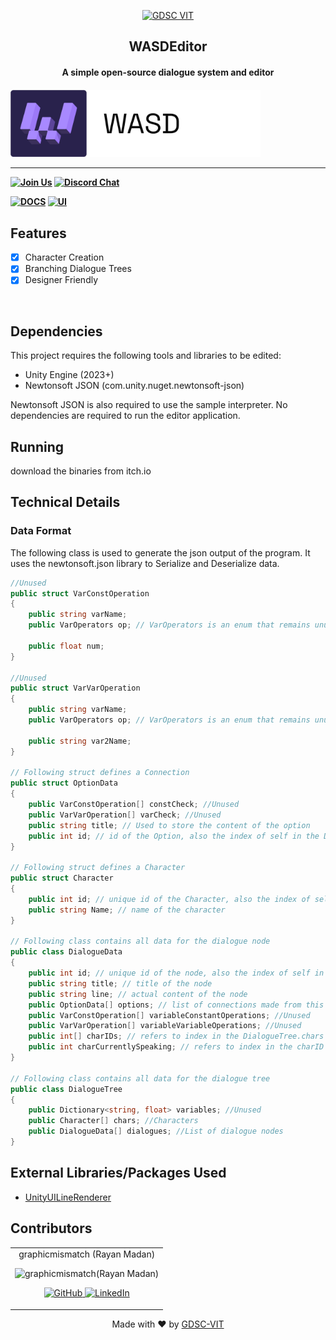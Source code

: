 <p align="center">
<a href="https://dscvit.com">
	<img width="400" src="https://user-images.githubusercontent.com/56252312/159312411-58410727-3933-4224-b43e-4e9b627838a3.png#gh-light-mode-only" alt="GDSC VIT"/>
</a>
	<h2 align="center"> WASDEditor </h2>
	<h4 align="center"> A simple open-source dialogue system and editor <h4>
	<a href="https://gdscvit.itch.io/wasdeditor">
		<img width="400" src="https://github.com/GDGVIT/nonlinear-info-editor/blob/dev/Assets/UI%20Art/WASDEditor_logo_darkmode.png" alt="WASDEditor"/>
	</a>
</p>

---
[![Join Us](https://img.shields.io/badge/Join%20Us-Developer%20Student%20Clubs-red)](https://dsc.community.dev/vellore-institute-of-technology/)
[![Discord Chat](https://img.shields.io/discord/760928671698649098.svg)](https://discord.gg/498KVdSKWR)

[![DOCS](https://img.shields.io/badge/Documentation-see%20docs-green?style=flat-square&logo=appveyor)](INSERT_LINK_FOR_DOCS_HERE) 
  [![UI ](https://img.shields.io/badge/User%20Interface-Link%20to%20UI-orange?style=flat-square&logo=appveyor)](INSERT_UI_LINK_HERE)


## Features
- [X]  Character Creation
- [X]  Branching Dialogue Trees
- [X]  Designer Friendly

<br>

## Dependencies
This project requires the following tools and libraries to be edited:

- Unity Engine (2023+)
- Newtonsoft JSON (com.unity.nuget.newtonsoft-json)

Newtonsoft JSON is also required to use the sample interpreter.
No dependencies are required to run the editor application.


## Running
download the binaries from itch.io

## Technical Details

### Data Format

The following class is used to generate the json output of the program. It uses the newtonsoft.json library to Serialize and Deserialize data.

```csharp
//Unused
public struct VarConstOperation
{
    public string varName;
    public VarOperators op; // VarOperators is an enum that remains unused for this version

    public float num;
}

//Unused
public struct VarVarOperation
{
    public string varName;
    public VarOperators op; // VarOperators is an enum that remains unused for this version

    public string var2Name;
}

// Following struct defines a Connection
public struct OptionData
{
    public VarConstOperation[] constCheck; //Unused
    public VarVarOperation[] varCheck; //Unused
    public string title; // Used to store the content of the option
    public int id; // id of the Option, also the index of self in the DialogueData.options array
}

// Following struct defines a Character
public struct Character
{
    public int id; // unique id of the Character, also the index of self in the DialogueTree.chars array
    public string Name; // name of the character
}

// Following class contains all data for the dialogue node
public class DialogueData
{
    public int id; // unique id of the node, also the index of self in the DialogueTree.dialogues array
    public string title; // title of the node
    public string line; // actual content of the node
    public OptionData[] options; // list of connections made from this node
    public VarConstOperation[] variableConstantOperations; //Unused
    public VarVarOperation[] variableVariableOperations; //Unused
    public int[] charIDs; // refers to index in the DialogueTree.chars array
    public int charCurrentlySpeaking; // refers to index in the charID array
}

// Following class contains all data for the dialogue tree
public class DialogueTree
{
    public Dictionary<string, float> variables; //Unused
    public Character[] chars; //Characters
    public DialogueData[] dialogues; //List of dialogue nodes
}
```


## External Libraries/Packages Used

- [UnityUILineRenderer](https://github.com/graphicmismatch/UnityUILineRenderer)

## Contributors

<table>
	<tr align="center">
		<td>
		graphicmismatch (Rayan Madan)
		<p align="center">
			<img src = "https://avatars.githubusercontent.com/u/48159187" width="150" height="150" alt="graphicmismatch(Rayan Madan)">
		</p>
			<p align="center">
				<a href = "https://github.com/graphicmismatch">
					<img src = "http://www.iconninja.com/files/241/825/211/round-collaboration-social-github-code-circle-network-icon.svg" width="36" height = "36" alt="GitHub"/>
				</a>
				<a href = "https://www.linkedin.com/in/rayan-madan/">
					<img src = "http://www.iconninja.com/files/863/607/751/network-linkedin-social-connection-circular-circle-media-icon.svg" width="36" height="36" alt="LinkedIn"/>
				</a>
			</p>
		</td>
	</tr>
</table>

<p align="center">
	Made with ❤ by <a href="https://dscvit.com">GDSC-VIT</a>
</p>
